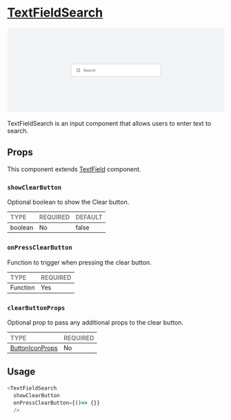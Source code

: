 # [TextFieldSearch](https://metamask-design-system.notion.site/Text-Field-Search-de685317eeaf413f9682363128ffe673)

![TextFieldSearch](./TextFieldSearch.png)

TextFieldSearch is an input component that allows users to enter text to search.
## Props

This component extends [TextField](./foundation/Input/Input.tsx) component.

### `showClearButton`

Optional boolean to show the Clear button.

| <span style="color:gray;font-size:14px">TYPE</span> | <span style="color:gray;font-size:14px">REQUIRED</span> | <span style="color:gray;font-size:14px">DEFAULT</span> |
| :-------------------------------------------------- | :------------------------------------------------------ | :----------------------------------------------------- |
| boolean                                              | No                                                     | false                                               |

### `onPressClearButton`

Function to trigger when pressing the clear button.

| <span style="color:gray;font-size:14px">TYPE</span> | <span style="color:gray;font-size:14px">REQUIRED</span> |
| :-------------------------------------------------- | :------------------------------------------------------ |
| Function                                            | Yes                                                     |

### `clearButtonProps`

Optional prop to pass any additional props to the clear button.

| <span style="color:gray;font-size:14px">TYPE</span> | <span style="color:gray;font-size:14px">REQUIRED</span> |
| :-------------------------------------------------- | :------------------------------------------------------ |
| [ButtonIconProps](../../Buttons/ButtonIcon/ButtonIcon.types.ts)                                           | No                                                     |

## Usage

```javascript
<TextFieldSearch 
  showClearButton
  onPressClearButton={()=> {}}
  />
```

